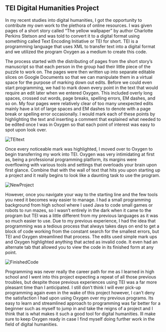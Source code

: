 ## TEI Digital Humanities Project

In my recent studies into digital humanities, I got the opportunity to contribute my own work to the plethora of online resources. I was given pages of a short story called “The yellow wallpaper” by author Charlotte Perkins Stetson and was told to convert it to a digital format using something called Text Encoding Initiative or TEI for short. TEI is a programming language that uses XML to transfer text into a digital format and we utilized the program Oxygen as a medium to create this code.
 
The process started with the distributing of pages from the short story’s manuscript so that each person in the group had their little piece of the puzzle to work on. The pages were then written up into separate editable slices on Google Documents so that we can manipulate them in a virtual space for the purpose of marking down out edits. Before we could even start programming, we had to mark down every point in the text that would require an edit later when we entered Oxygen. This included overly long spaces, crossed out words, page breaks, spelling errors, EM dashes, and so on. My four pages were relatively clear of too many unexpected edits mainly have a lot of large spaces and EM dashes to denote with a page break or spelling error occasionally. I would mark each of these points by highlighting the text and inserting a comment that explained what needed to be edited once I was in Oxygen so that each point of interest was easy to spot upon look over.

![TEItext](https://lmaged21.github.io/DH-Blog-Posts/images/Text.jpg)
 
Once every noticeable mark was highlighted, I moved over to Oxygen to begin transferring my work into TEI. Oxygen was very intimidating at first as, being a professional programming platform, its margins were overflowing with various tools and settings that overloads your brain upon first glance. Combine that with the wall of text that hits you upon starting up a project and it really begins to look like a daunting task to use the program.

![NewProject](https://lmaged21.github.io/DH-Blog-Posts/images/New.jpg)
 
However, once you navigate your way to the starting line and the few tools you need it becomes way easier to manage. I had a small programming background from high school where I used Java to code small games or robots to run mazes, so I wasn’t entirely in the dark when it came to the program but TEI was a little different from my previous languages as it was so much easier to use. Due to my previous experience, I had the idea that programming was a tedious process that always takes days on end to get a block of code working from the constant search for the smallest errors, but TEI and Oxygen streamlined that process. The edits used simple mark ups and Oxygen highlighted anything that acted as invalid code. It even had an alternate tab that allowed you to view the code in its finished form at any point.
 
![FinishedCode](https://lmaged21.github.io/DH-Blog-Posts/images/Code.jpg)
 
Programming was never really the career path for me as I learned in high school and I went into this project expecting a repeat of all those previous troubles, but despite those previous experiences using TEI was a far more pleasant time than I anticipated. I still don’t think I will ever pick-up programming again even in the wake of this project however, I can’t deny the satisfaction I had upon using Oxygen over my previous programs. Its easy to learn and streamlined approach to programming was far better for a beginner such as myself to jump in and take the reigns of a project and I think that is what makes it such a good tool for digital humanities. Ill make sure to keep Oxygen ready in case I find myself doing further work in the field of digital humanities.
 
